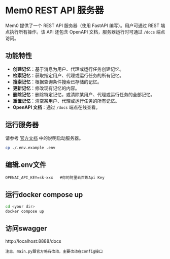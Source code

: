 # Mem0 REST API 服务器

Mem0 提供了一个 REST API 服务器（使用 FastAPI 编写）。用户可通过 REST 端点执行所有操作。该 API 还包含 OpenAPI 文档，服务器运行时可通过 `/docs` 端点访问。

## 功能特性

- **创建记忆**：基于消息为用户、代理或运行任务创建记忆。
- **检索记忆**：获取指定用户、代理或运行任务的所有记忆。
- **搜索记忆**：根据查询条件搜索已存储的记忆。
- **更新记忆**：修改现有记忆的内容。
- **删除记忆**：删除特定记忆，或清除某用户、代理或运行任务的全部记忆。
- **重置记忆**：清空某用户、代理或运行任务的所有记忆。
- **OpenAPI 文档**：通过 `/docs` 端点在线查看。

## 运行服务器
请参考 [官方文档](https://docs.mem0.ai/open-source/features/rest-api) 中的说明启动服务器。


  ```bash
  cp ./.env.example .env
  ```

## 编辑.env文件

```text
OPENAI_API_KEY=sk-xxx   #你的阿里云百炼Api Key
```

## 运行docker compose up
```bash
cd <your dir>
docker compose up
```

## 访问swagger
http://localhost:8888/docs

`注意，main.py跟官方略有改动，主要改动在config接口`